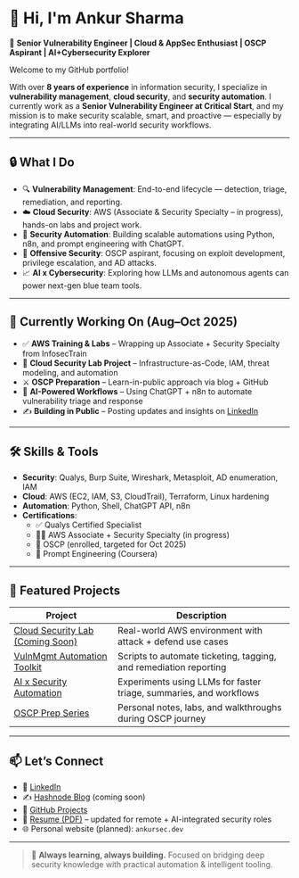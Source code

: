 # 👋 Hi, I'm Ankur Sharma

🎯 **Senior Vulnerability Engineer | Cloud & AppSec Enthusiast | OSCP Aspirant | AI+Cybersecurity Explorer**

Welcome to my GitHub portfolio!

With over **8 years of experience** in information security, I specialize in **vulnerability management**, **cloud security**, and **security automation**. I currently work as a **Senior Vulnerability Engineer at Critical Start**, and my mission is to make security scalable, smart, and proactive — especially by integrating AI/LLMs into real-world security workflows.

---

## 🔒 What I Do

- 🔍 **Vulnerability Management**: End-to-end lifecycle — detection, triage, remediation, and reporting.
- ☁️ **Cloud Security**: AWS (Associate & Security Specialty – in progress), hands-on labs and project work.
- 🔐 **Security Automation**: Building scalable automations using Python, n8n, and prompt engineering with ChatGPT.
- 🧠 **Offensive Security**: OSCP aspirant, focusing on exploit development, privilege escalation, and AD attacks.
- 📈 **AI x Cybersecurity**: Exploring how LLMs and autonomous agents can power next-gen blue team tools.

---

## 🚀 Currently Working On (Aug–Oct 2025)

- ✅ **AWS Training & Labs** – Wrapping up Associate + Security Specialty from InfosecTrain  
- 🧪 **Cloud Security Lab Project** – Infrastructure-as-Code, IAM, threat modeling, and automation  
- ⚔️ **OSCP Preparation** – Learn-in-public approach via blog + GitHub  
- 🤖 **AI-Powered Workflows** – Using ChatGPT + n8n to automate vulnerability triage and response  
- ✍️ **Building in Public** – Posting updates and insights on [LinkedIn](https://linkedin.com/in/ankur-sharma-infosec)

---

## 🛠️ Skills & Tools

- **Security**: Qualys, Burp Suite, Wireshark, Metasploit, AD enumeration, IAM
- **Cloud**: AWS (EC2, IAM, S3, CloudTrail), Terraform, Linux hardening
- **Automation**: Python, Shell, ChatGPT API, n8n
- **Certifications**:  
  - ✅ Qualys Certified Specialist  
  - 🧑‍🎓 AWS Associate + Security Specialty (in progress)  
  - 🧠 OSCP (enrolled, targeted for Oct 2025)  
  - 🤖 Prompt Engineering (Coursera)

---

## 📂 Featured Projects

| Project | Description |
|--------|-------------|
| [Cloud Security Lab (Coming Soon)]() | Real-world AWS environment with attack + defend use cases |
| [VulnMgmt Automation Toolkit]() | Scripts to automate ticketing, tagging, and remediation reporting |
| [AI x Security Automation]() | Experiments using LLMs for faster triage, summaries, and workflows |
| [OSCP Prep Series]() | Personal notes, labs, and walkthroughs during OSCP journey |

---

## 📫 Let’s Connect

- 🔗 [LinkedIn](https://linkedin.com/in/ankur-sharma-infosec)  
- ✍️ [Hashnode Blog](#) (coming soon)  
- 🧰 [GitHub Projects](https://github.com/ankur-sharma-sec)  
- 📄 [Resume (PDF)](#) – updated for remote + AI-integrated security roles  
- 🌐 Personal website (planned): `ankursec.dev`

---

> 🚧 **Always learning, always building.** Focused on bridging deep security knowledge with practical automation & intelligent tooling.


